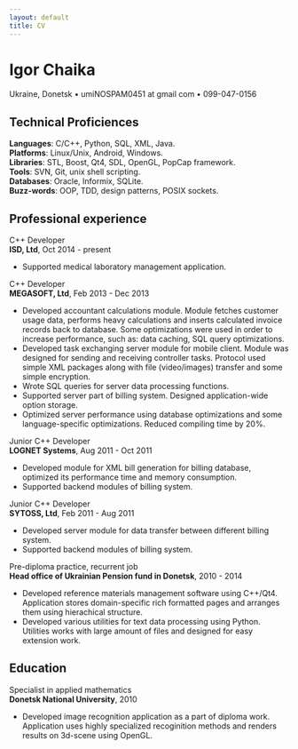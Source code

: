 ```yaml
---
layout: default
title: CV
---
```


# Igor Chaika

Ukraine, Donetsk • umi<span class="NOSPAM">NOSPAM</span>0451 at gmail com • 099-047-0156

## Technical Proficiences

**Languages**: C/C++, Python, SQL, XML, Java.  
**Platforms**: Linux/Unix, Android, Windows.  
**Libraries**: STL, Boost, Qt4, SDL, OpenGL, PopCap framework.  
**Tools**: SVN, Git, unix shell scripting.  
**Databases**: Oracle, Informix, SQLite.  
**Buzz-words**: OOP, TDD, design patterns, POSIX sockets.  

## Professional experience

C++ Developer  
**ISD, Ltd**, Oct 2014 - present

* Supported medical laboratory management application.

C++ Developer  
**MEGASOFT, Ltd**, Feb 2013 - Dec 2013

* Developed accountant calculations module. Module fetches customer usage data, performs heavy calculations and inserts calculated invoice records back to database. Some optimizations were used in order to increase performance, such as: data caching, SQL query optimizations.
* Developed task exchanging server module for mobile client. Module was designed for sending and receiving controller tasks. Protocol used simple XML packages along with file (video/images) transfer and some simple encryption.
* Wrote SQL queries for server data processing functions.
* Supported server part of billing system. Designed application-wide option storage.
* Optimized server performance using database optimizations and some language-specific optimizations. Reduced compiling time by 20%.

Junior C++ Developer  
**LOGNET Systems**, Aug 2011 - Oct 2011

* Developed module for XML bill generation for billing database, optimized its performance time and memory consumption.
* Supported backend modules of billing system.

Junior C++ Developer  
**SYTOSS, Ltd**, Feb 2011 - Aug 2011

* Developed server module for data transfer between different billing system.
* Supported backend modules of billing system.

Pre-diploma practice, recurrent job  
**Head office of Ukrainian Pension fund in Donetsk**, 2010 - 2014

* Developed reference materials management software using C++/Qt4. Application stores domain-specific rich formatted pages and arranges them using hierachical structure.
* Developed various utilities for text data processing using Python. Utilities works with large amount of files and designed for easy extension work.

## Education

Specialist in applied mathematics  
**Donetsk National University**, 2010

* Developed image recognition application as a part of diploma work. Application uses highly specialized recoginition methods and renders results on 3d-scene using OpenGL.
